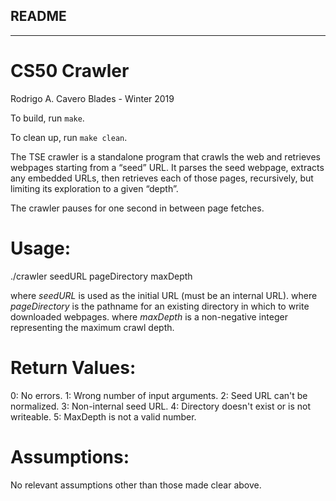 ## README
---
# CS50 Crawler

Rodrigo A. Cavero Blades - Winter 2019

To build, run `make`.

To clean up, run `make clean`.

The TSE crawler is a standalone program that crawls the web and retrieves webpages starting from a “seed” URL. It parses the seed webpage, extracts any embedded URLs, then retrieves each of those pages, recursively, but limiting its exploration to a given “depth”.

The crawler pauses for one second in between page fetches.

# Usage:

./crawler seedURL pageDirectory maxDepth

where *seedURL* is used as the initial URL (must be an internal URL).
where *pageDirectory* is the pathname for an existing directory in which to write downloaded webpages.
where *maxDepth* is a non-negative integer representing the maximum crawl depth.

# Return Values:
0: No errors.
1: Wrong number of input arguments.
2: Seed URL can't be normalized.
3: Non-internal seed URL.
4: Directory doesn't exist or is not writeable.
5: MaxDepth is not a valid number.

# Assumptions:
No relevant assumptions other than those made clear above.



